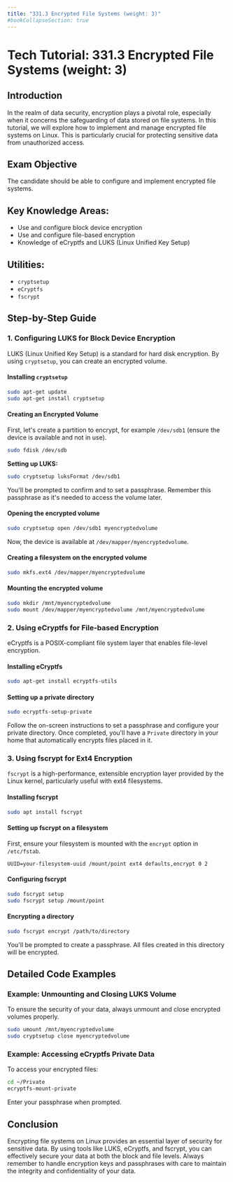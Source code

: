 ```yaml
---
title: "331.3 Encrypted File Systems (weight: 3)"
#bookCollapseSection: true
---
```


# Tech Tutorial: 331.3 Encrypted File Systems (weight: 3)

## Introduction

In the realm of data security, encryption plays a pivotal role, especially when it concerns the safeguarding of data stored on file systems. In this tutorial, we will explore how to implement and manage encrypted file systems on Linux. This is particularly crucial for protecting sensitive data from unauthorized access.

## Exam Objective

The candidate should be able to configure and implement encrypted file systems.

## Key Knowledge Areas:

- Use and configure block device encryption
- Use and configure file-based encryption
- Knowledge of eCryptfs and LUKS (Linux Unified Key Setup)

## Utilities:

- `cryptsetup`
- `eCryptfs`
- `fscrypt`

## Step-by-Step Guide

### 1. Configuring LUKS for Block Device Encryption

LUKS (Linux Unified Key Setup) is a standard for hard disk encryption. By using `cryptsetup`, you can create an encrypted volume.

#### Installing `cryptsetup`

```bash
sudo apt-get update
sudo apt-get install cryptsetup
```

#### Creating an Encrypted Volume

First, let's create a partition to encrypt, for example `/dev/sdb1` (ensure the device is available and not in use).

```bash
sudo fdisk /dev/sdb
```

**Setting up LUKS:**

```bash
sudo cryptsetup luksFormat /dev/sdb1
```

You'll be prompted to confirm and to set a passphrase. Remember this passphrase as it's needed to access the volume later.

#### Opening the encrypted volume

```bash
sudo cryptsetup open /dev/sdb1 myencryptedvolume
```

Now, the device is available at `/dev/mapper/myencryptedvolume`.

#### Creating a filesystem on the encrypted volume

```bash
sudo mkfs.ext4 /dev/mapper/myencryptedvolume
```

#### Mounting the encrypted volume

```bash
sudo mkdir /mnt/myencryptedvolume
sudo mount /dev/mapper/myencryptedvolume /mnt/myencryptedvolume
```

### 2. Using eCryptfs for File-based Encryption

eCryptfs is a POSIX-compliant file system layer that enables file-level encryption.

#### Installing eCryptfs

```bash
sudo apt-get install ecryptfs-utils
```

#### Setting up a private directory

```bash
sudo ecryptfs-setup-private
```

Follow the on-screen instructions to set a passphrase and configure your private directory. Once completed, you'll have a `Private` directory in your home that automatically encrypts files placed in it.

### 3. Using fscrypt for Ext4 Encryption

`fscrypt` is a high-performance, extensible encryption layer provided by the Linux kernel, particularly useful with ext4 filesystems.

#### Installing fscrypt

```bash
sudo apt install fscrypt
```

#### Setting up fscrypt on a filesystem

First, ensure your filesystem is mounted with the `encrypt` option in `/etc/fstab`.

```plaintext
UUID=your-filesystem-uuid /mount/point ext4 defaults,encrypt 0 2
```

#### Configuring fscrypt

```bash
sudo fscrypt setup
sudo fscrypt setup /mount/point
```

#### Encrypting a directory

```bash
sudo fscrypt encrypt /path/to/directory
```

You'll be prompted to create a passphrase. All files created in this directory will be encrypted.

## Detailed Code Examples

### Example: Unmounting and Closing LUKS Volume

To ensure the security of your data, always unmount and close encrypted volumes properly.

```bash
sudo umount /mnt/myencryptedvolume
sudo cryptsetup close myencryptedvolume
```

### Example: Accessing eCryptfs Private Data

To access your encrypted files:

```bash
cd ~/Private
ecryptfs-mount-private
```

Enter your passphrase when prompted.

## Conclusion

Encrypting file systems on Linux provides an essential layer of security for sensitive data. By using tools like LUKS, eCryptfs, and fscrypt, you can effectively secure your data at both the block and file levels. Always remember to handle encryption keys and passphrases with care to maintain the integrity and confidentiality of your data.